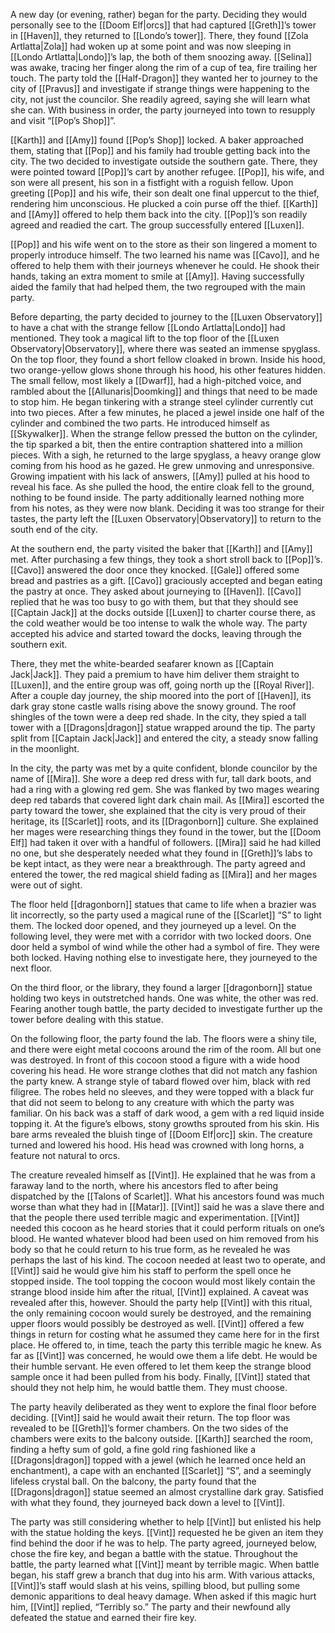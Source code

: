 A new day (or evening, rather) began for the party. Deciding they would personally see to the [[Doom Elf|orcs]] that had captured [[Greth]]’s tower in [[Haven]], they returned to [[Londo’s tower]]. There, they found [[Zola Artlatta|Zola]] had woken up at some point and was now sleeping in [[Londo Artlatta|Londo]]’s lap, the both of them snoozing away. [[Selina]] was awake, tracing her finger along the rim of a cup of tea, fire trailing her touch. The party told the [[Half-Dragon]] they wanted her to journey to the city of [[Pravus]] and investigate if strange things were happening to the city, not just the councilor. She readily agreed, saying she will learn what she can. With business in order, the party journeyed into town to resupply and visit “[[Pop’s Shop]]”. 

[[Karth]] and [[Amy]] found [[Pop’s Shop]] locked. A baker approached them, stating that [[Pop]] and his family had trouble getting back into the city. The two decided to investigate outside the southern gate. There, they were pointed toward [[Pop]]’s cart by another refugee. [[Pop]], his wife, and son were all present, his son in a fistfight with a roguish fellow. Upon greeting [[Pop]] and his wife, their son dealt one final uppercut to the thief, rendering him unconscious. He plucked a coin purse off the thief. [[Karth]] and [[Amy]] offered to help them back into the city. [[Pop]]’s son readily agreed and readied the cart. The group successfully entered [[Luxen]]. 

[[Pop]] and his wife went on to the store as their son lingered a moment to properly introduce himself. The two learned his name was [[Cavo]], and he offered to help them with their journeys whenever he could. He shook their hands, taking an extra moment to smile at [[Amy]]. Having successfully aided the family that had helped them, the two regrouped with the main party.

Before departing, the party decided to journey to the [[Luxen Observatory]] to have a chat with the strange fellow [[Londo Artlatta|Londo]] had mentioned. They took a magical lift to the top floor of the [[Luxen Observatory|Observatory]], where there was seated an immense spyglass. On the top floor, they found a short fellow cloaked in brown. Inside his hood, two orange-yellow glows shone through his hood, his other features hidden. The small fellow, most likely a [[Dwarf]], had a high-pitched voice, and rambled about the [[Allunaris|Doomking]] and things that need to be made to stop him. He began tinkering with a strange steel cylinder currently cut into two pieces. After a few minutes, he placed a jewel inside one half of the cylinder and combined the two parts. He introduced himself as [[Skywalker]]. When the strange fellow pressed the button on the cylinder, the tip sparked a bit, then the entire contraption shattered into a million pieces. With a sigh, he returned to the large spyglass, a heavy orange glow coming from his hood as he gazed. He grew unmoving and unresponsive. Growing impatient with his lack of answers, [[Amy]] pulled at his hood to reveal his face. As she pulled the hood, the entire cloak fell to the ground, nothing to be found inside. The party additionally learned nothing more from his notes, as they were now blank. Deciding it was too strange for their tastes, the party left the [[Luxen Observatory|Observatory]] to return to the south end of the city.

At the southern end, the party visited the baker that [[Karth]] and [[Amy]] met. After purchasing a few things, they took a short stroll back to [[Pop]]’s. [[Cavo]] answered the door once they knocked. [[Gale]] offered some bread and pastries as a gift. [[Cavo]] graciously accepted and began eating the pastry at once. They asked about journeying to [[Haven]]. [[Cavo]] replied that he was too busy to go with them, but that they should see [[Captain Jack]] at the docks outside [[Luxen]] to charter course there, as the cold weather would be too intense to walk the whole way. The party accepted his advice and started toward the docks, leaving through the southern exit. 

There, they met the white-bearded seafarer known as [[Captain Jack|Jack]]. They paid a premium to have him deliver them straight to [[Luxen]], and the entire group was off, going north up the [[Royal River]]. After a couple day journey, the ship moored into the port of [[Haven]], its dark gray stone castle walls rising above the snowy ground. The roof shingles of the town were a deep red shade. In the city, they spied a tall tower with a [[Dragons|dragon]] statue wrapped around the tip. The party split from [[Captain Jack|Jack]] and entered the city, a steady snow falling in the moonlight.

In the city, the party was met by a quite confident, blonde councilor by the name of [[Mira]]. She wore a deep red dress with fur, tall dark boots, and had a ring with a glowing red gem. She was flanked by two mages wearing deep red tabards that covered light dark chain mail. As [[Mira]] escorted the party toward the tower, she explained that the city is very proud of their heritage, its [[Scarlet]] roots, and its [[Dragonborn]] culture. She explained her mages were researching things they found in the tower, but the [[Doom Elf]] had taken it over with a handful of followers. [[Mira]] said he had killed no one, but she desperately needed what they found in [[Greth]]’s labs to be kept intact, as they were near a breakthrough. The party agreed and entered the tower, the red magical shield fading as [[Mira]] and her mages were out of sight. 

The floor held [[dragonborn]] statues that came to life when a brazier was lit incorrectly, so the party used a magical rune of the [[Scarlet]] “S” to light them. The locked door opened, and they journeyed up a level. On the following level, they were met with a corridor with two locked doors. One door held a symbol of wind while the other had a symbol of fire. They were both locked. Having nothing else to investigate here, they journeyed to the next floor.

On the third floor, or the library, they found a larger [[dragonborn]] statue holding two keys in outstretched hands. One was white, the other was red. Fearing another tough battle, the party decided to investigate further up the tower before dealing with this statue. 

On the following floor, the party found the lab. The floors were a shiny tile, and there were eight metal cocoons around the rim of the room. All but one was destroyed. In front of this cocoon stood a figure with a wide hood covering his head. He wore strange clothes that did not match any fashion the party knew. A strange style of tabard flowed over him, black with red filigree. The robes held no sleeves, and they were topped with a black fur that did not seem to belong to any creature with which the party was familiar. On his back was a staff of dark wood, a gem with a red liquid inside topping it. At the figure’s elbows, stony growths sprouted from his skin. His bare arms revealed the bluish tinge of [[Doom Elf|orc]] skin. The creature turned and lowered his hood. His head was crowned with long horns, a feature not natural to orcs. 

The creature revealed himself as [[Vint]]. He explained that he was from a faraway land to the north, where his ancestors fled to after being dispatched by the [[Talons of Scarlet]]. What his ancestors found was much worse than what they had in [[Matar]]. [[Vint]] said he was a slave there and that the people there used terrible magic and experimentation. [[Vint]] needed this cocoon as he heard stories that it could perform rituals on one’s blood. He wanted whatever blood had been used on him removed from his body so that he could return to his true form, as he revealed he was perhaps the last of his kind. The cocoon needed at least two to operate, and [[Vint]] said he would give him his staff to perform the spell once he stopped inside. The tool topping the cocoon would most likely contain the strange blood inside him after the ritual, [[Vint]] explained. A caveat was revealed after this, however. Should the party help [[Vint]] with this ritual, the only remaining cocoon would surely be destroyed, and the remaining upper floors would possibly be destroyed as well. [[Vint]] offered a few things in return for costing what he assumed they came here for in the first place. He offered to, in time, teach the party this terrible magic he knew. As far as [[Vint]] was concerned, he would owe them a life debt. He would be their humble servant. He even offered to let them keep the strange blood sample once it had been pulled from his body. Finally, [[Vint]] stated that should they not help him, he would battle them. They must choose. 

The party heavily deliberated as they went to explore the final floor before deciding. [[Vint]] said he would await their return. The top floor was revealed to be [[Greth]]’s former chambers. On the two sides of the chambers were exits to the balcony outside. [[Karth]] searched the room, finding a hefty sum of gold, a fine gold ring fashioned like a [[Dragons|dragon]] topped with a jewel (which he learned once held an enchantment), a cape with an enchanted [[Scarlet]] “S”, and a seemingly lifeless crystal ball. On the balcony, the party found that the [[Dragons|dragon]] statue seemed an almost crystalline dark gray. Satisfied with what they found, they journeyed back down a level to [[Vint]].

The party was still considering whether to help [[Vint]] but enlisted his help with the statue holding the keys. [[Vint]] requested he be given an item they find behind the door if he was to help. The party agreed, journeyed below, chose the fire key, and began a battle with the statue. Throughout the battle, the party learned what [[Vint]] meant by terrible magic. When battle began, his staff grew a branch that dug into his arm. With various attacks, [[Vint]]’s staff would slash at his veins, spilling blood, but pulling some demonic apparitions to deal heavy damage. When asked if this magic hurt him, [[Vint]] replied, “Terribly so.” The party and their newfound ally defeated the statue and earned their fire key. 